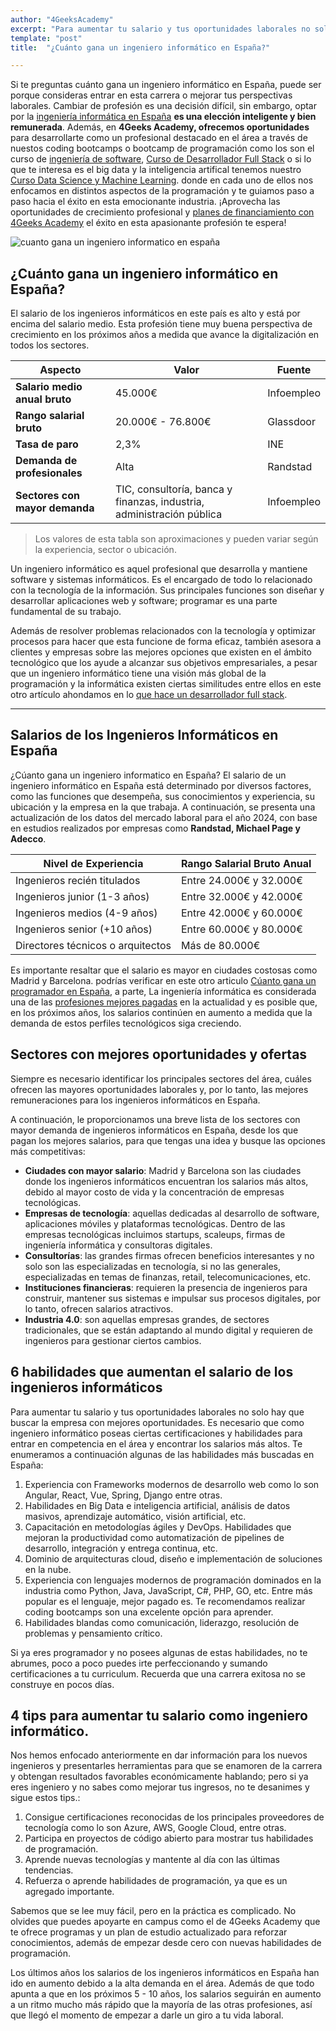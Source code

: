 ```yaml
---
author: "4GeeksAcademy"
excerpt: "Para aumentar tu salario y tus oportunidades laborales no solo hay que buscar la empresa con mejores oportunidades. Es necesario que como ingeniero informático poseas ciertas certificaciones y habilidades para entrar en competencia en el área y encontrar los salarios más altos..."
template: "post"
title:  "¿Cuánto gana un ingeniero informático en España?"

---
```


Si te preguntas cuánto gana un ingeniero informático en España, puede ser porque consideras entrar en esta carrera o mejorar tus perspectivas laborales. Cambiar de profesión es una decisión difícil, sin embargo, optar por la [ingeniería informática en España](https://4geeksacademy.com/es/coding-bootcamps/ingenieria-de-software-programacion) **es una elección inteligente y bien remunerada**. Además, en **4Geeks Academy, ofrecemos oportunidades** para desarrollarte como un profesional destacado en el área a través de nuestos coding bootcamps o bootcamp de programación como los son el curso de [ingeniería de software](https://4geeksacademy.com/es/coding-bootcamps/ingenieria-de-software-programacion), [Curso de Desarrollador Full Stack](https://4geeksacademy.com/es/coding-bootcamps/desarrollador-full-stack) o si lo que te interesa es el big data y la inteligencia artifical tenemos nuestro [Curso Data Science y Machine Learning](https://4geeksacademy.com/es/coding-bootcamps/curso-datascience-machine-learning). donde en cada uno de ellos nos enfocamos en distintos aspectos de la programación y te guiamos paso a paso hacia el éxito en esta emocionante industria. ¡Aprovecha las oportunidades de crecimiento profesional y [planes de financiamiento con 4Geeks Academy](https://4geeksacademy.com/es/financiacion) el éxito en esta apasionante profesión te espera!

![cuanto gana un ingeniero informatico en españa](https://breathecode.herokuapp.com/v1/media/file/software-developer-picture-jpg)

## ¿Cuánto gana un ingeniero informático en España?

El salario de los ingenieros informáticos en este país es alto y está por encima del salario medio. Esta profesión tiene muy buena perspectiva de crecimiento en los próximos años a medida que avance la digitalización en todos los sectores. 



| **Aspecto**                        | **Valor**                        | **Fuente**                                          |
| ------------------------------ | ---------------------------- | ----------------------------------------------- |
| **Salario medio anual bruto**      | 45.000€                      | Infoempleo                                      |
| **Rango salarial bruto**           | 20.000€ - 76.800€            | Glassdoor                                       |
| **Tasa de paro**                   | 2,3%                         | INE                                             |
| **Demanda de profesionales**       | Alta                         | Randstad                                        |
| **Sectores con mayor demanda**     | TIC, consultoría, banca y finanzas, industria, administración pública | Infoempleo |
>Los valores de esta tabla son aproximaciones y pueden variar según la experiencia, sector  o ubicación.


Un ingeniero informático es aquel profesional que desarrolla y mantiene software y sistemas informáticos. Es el encargado de todo lo relacionado con la tecnología de la información. Sus principales funciones son diseñar y desarrollar aplicaciones web y software; programar es una parte fundamental de su trabajo. 

Además de resolver problemas relacionados con la tecnología y optimizar procesos para hacer que esta funcione de forma eficaz, también asesora a clientes y empresas sobre las mejores opciones que existen en el ámbito tecnológico que los ayude a alcanzar sus objetivos empresariales, a pesar que un ingeniero informático tiene una visión más global de la programación y la informática existen ciertas similitudes entre ellos en este otro artículo ahondamos en lo [que hace un desarrollador full stack](https://4geeksacademy.com/es/desarrollador-full-stack/desarrollador-full-stack-developer). 

---

## Salarios de los Ingenieros Informáticos en España

¿Cúanto gana un ingeniero informatico en España?  El salario de un ingeniero informático en España está determinado por diversos factores, como las funciones que desempeña, sus conocimientos y experiencia, su ubicación y la empresa en la que trabaja. A continuación, se presenta una actualización de los datos del mercado laboral para el año 2024, con base en estudios realizados por empresas como **Randstad, Michael Page y Adecco**.

| Nivel de Experiencia               | Rango Salarial Bruto Anual      |
| ---------------------------------- | ------------------------------- |
| Ingenieros recién titulados        | Entre 24.000€ y 32.000€         |
| Ingenieros junior (1-3 años)       | Entre 32.000€ y 42.000€         |
| Ingenieros medios (4-9 años)       | Entre 42.000€ y 60.000€         |
| Ingenieros senior (+10 años)       | Entre 60.000€ y 80.000€         |
| Directores técnicos o arquitectos  | Más de 80.000€                 |


Es importante resaltar que el salario es mayor en ciudades costosas como Madrid y Barcelona. podrías verificar en este otro articulo [Cúanto gana un programador en España](https://4geeksacademy.com/es/cuanto-gana-un-programador/cuanto-gana-un-programador-en-espana), a parte,  La ingeniería informática es considerada una de las [profesiones mejores pagadas](https://4geeksacademy.com/es/carrera-de-programacion/carrera-de-programacion-es) en la actualidad y es posible que, en los próximos años, los salarios continúen en aumento a medida que la demanda de estos perfiles tecnológicos siga creciendo.

## Sectores con mejores oportunidades y ofertas

Siempre es necesario identificar los principales sectores del área, cuáles ofrecen las mayores oportunidades laborales y, por lo tanto, las mejores remuneraciones para los ingenieros informáticos en España.

A continuación, le proporcionamos una breve lista de los sectores con mayor demanda de ingenieros informáticos en España, desde los que pagan los mejores salarios, para que tengas una idea y busque las opciones más competitivas: 

- **Ciudades con mayor salario**: Madrid y Barcelona son las ciudades donde los ingenieros informáticos encuentran los salarios más altos, debido al mayor costo de vida y la concentración de empresas tecnológicas.
- **Empresas de tecnología**: aquellas dedicadas al desarrollo de software, aplicaciones móviles y plataformas tecnológicas. Dentro de las empresas tecnológicas incluimos startups, scaleups, firmas de ingeniería informática y consultoras digitales. 
- **Consultorías**: las grandes firmas ofrecen beneficios interesantes y no solo son las especializadas en tecnología, si no las generales, especializadas en temas de finanzas, retail, telecomunicaciones, etc. 
- **Instituciones financieras**: requieren la presencia de ingenieros para construir, mantener sus sistemas e impulsar sus procesos digitales, por lo tanto, ofrecen salarios atractivos. 
- **Industria 4.0**: son aquellas empresas grandes, de sectores tradicionales, que se están adaptando al mundo digital y requieren de ingenieros para gestionar ciertos cambios. 

## 6 habilidades que aumentan el salario de los ingenieros informáticos
Para aumentar tu salario y tus oportunidades laborales no solo hay que buscar la empresa con mejores oportunidades. Es necesario que como ingeniero informático poseas ciertas certificaciones y habilidades para entrar en competencia en el área y encontrar los salarios más altos.
 Te enumeramos a continuación algunas de las habilidades más buscadas en España: 

1.  Experiencia con Frameworks modernos de desarrollo web como lo son Angular, React, Vue, Spring, Django entre otras. 
2.  Habilidades en Big Data e inteligencia artificial, análisis de datos masivos, aprendizaje automático, visión artificial, etc. 
3. Capacitación en metodologías ágiles y DevOps. Habilidades que mejoran la productividad como automatización de pipelines de desarrollo, integración y entrega continua, etc. 
4. Dominio de arquitecturas cloud, diseño e implementación de soluciones en la nube. 
5. Experiencia con lenguajes modernos de programación dominados en la industria como Python, Java, JavaScript, C#, PHP, GO, etc. Entre más popular es el lenguaje, mejor pagado es. Te recomendamos realizar coding bootcamps son una excelente opción para aprender. 
6.  Habilidades blandas como comunicación, liderazgo, resolución de problemas y pensamiento crítico. 

Si ya eres programador y no posees algunas de estas habilidades, no te abrumes, poco a poco puedes irte perfeccionando y sumando certificaciones a tu curriculum. Recuerda que una carrera exitosa no se construye en pocos días. 

## 4 tips para aumentar tu salario como ingeniero informático. 
Nos hemos enfocado anteriormente en dar información para los nuevos ingenieros y presentarles herramientas para que se enamoren de la carrera y obtengan resultados favorables económicamente hablando; pero si ya eres ingeniero y no sabes como mejorar tus ingresos, no te desanimes y sigue estos tips.: 

1. Consigue certificaciones reconocidas de los principales proveedores de tecnología como lo son Azure, AWS, Google Cloud, entre otras. 
2. Participa en proyectos de código abierto para mostrar tus habilidades de programación. 
3. Aprende nuevas tecnologías y mantente al día con las últimas tendencias. 
4. Refuerza o aprende habilidades de programación, ya que es un agregado importante. 

Sabemos que se lee muy fácil, pero en la práctica es complicado. No olvides que puedes apoyarte en campus como el de 4Geeks Academy que te ofrece programas y un plan de estudio actualizado para reforzar conocimientos, además de empezar desde cero con nuevas habilidades de programación. 

Los últimos años los salarios de los ingenieros informáticos en España han ido en aumento debido a la alta demanda en el área. Además de que todo apunta a que en los próximos 5 - 10 años, los salarios seguirán en aumento a un ritmo mucho más rápido que la mayoría de las otras profesiones, así que llegó el momento de empezar a darle un giro a tu vida laboral. 
